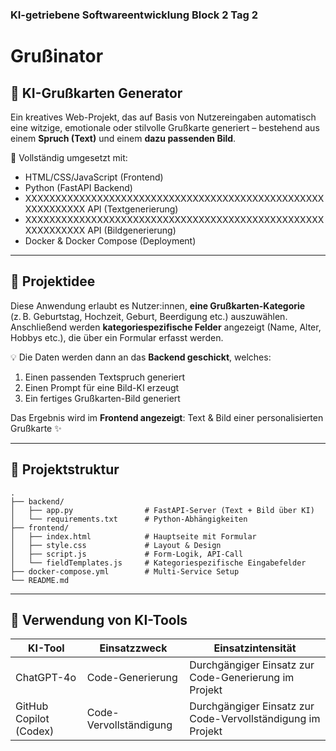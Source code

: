 ### KI-getriebene Softwareentwicklung Block 2 Tag 2

# Grußinator

## 🎉 KI-Grußkarten Generator

Ein kreatives Web-Projekt, das auf Basis von Nutzereingaben automatisch eine witzige, emotionale oder stilvolle Grußkarte generiert – bestehend aus einem **Spruch (Text)** und einem **dazu passenden Bild**.

🚀 Vollständig umgesetzt mit:
- HTML/CSS/JavaScript (Frontend)
- Python (FastAPI Backend)
- XXXXXXXXXXXXXXXXXXXXXXXXXXXXXXXXXXXXXXXXXXXXXXXXXXXXXXXXXXXX API (Textgenerierung)
- XXXXXXXXXXXXXXXXXXXXXXXXXXXXXXXXXXXXXXXXXXXXXXXXXXXXXXXXXXXX API (Bildgenerierung)
- Docker & Docker Compose (Deployment)

---

## 🧠 Projektidee

Diese Anwendung erlaubt es Nutzer:innen, **eine Grußkarten-Kategorie** (z. B. Geburtstag, Hochzeit, Geburt, Beerdigung etc.) auszuwählen.  
Anschließend werden **kategoriespezifische Felder** angezeigt (Name, Alter, Hobbys etc.), die über ein Formular erfasst werden.

💡 Die Daten werden dann an das **Backend geschickt**, welches:
1. Einen passenden Textspruch generiert
2. Einen Prompt für eine Bild-KI erzeugt
3. Ein fertiges Grußkarten-Bild generiert

Das Ergebnis wird im **Frontend angezeigt**: Text & Bild einer personalisierten Grußkarte ✨

---

## 📁 Projektstruktur

```plaintext
.
├── backend/
│   ├── app.py                # FastAPI-Server (Text + Bild über KI)
│   └── requirements.txt      # Python-Abhängigkeiten
├── frontend/
│   ├── index.html            # Hauptseite mit Formular
│   ├── style.css             # Layout & Design
│   ├── script.js             # Form-Logik, API-Call
│   └── fieldTemplates.js     # Kategoriespezifische Eingabefelder
├── docker-compose.yml        # Multi-Service Setup
└── README.md
```

---

## 🤖 Verwendung von KI-Tools

|KI-Tool|Einsatzzweck|Einsatzintensität|
|-|-|-|
|ChatGPT-4o|Code-Generierung|Durchgängiger Einsatz zur Code-Generierung im Projekt|
|GitHub Copilot (Codex)|Code-Vervollständigung|Durchgängiger Einsatz zur Code-Vervollständigung im Projekt|